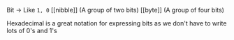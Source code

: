 Bit -> Like `1, 0`
[[nibble]]   (A group of two bits)
[[byte]]      (A group of four bits)


Hexadecimal is a great notation for expressing bits as we don't have to write lots of 0's and 1's









